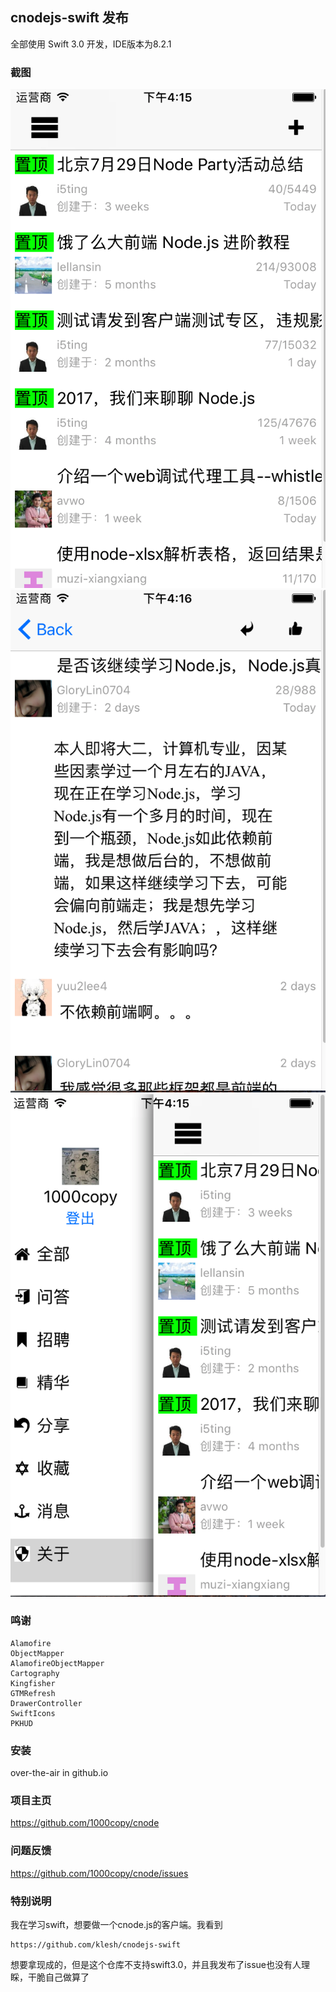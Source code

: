 
## cnodejs-swift 发布

全部使用 Swift 3.0 开发，IDE版本为8.2.1

### 截图

![首页](img/1.png)
![主题](img/2.png)
![左抽屉](img/3.png)

### 鸣谢


	Alamofire
    ObjectMapper 
    AlamofireObjectMapper
    Cartography
    Kingfisher 
    GTMRefresh
    DrawerController
    SwiftIcons
    PKHUD

### 安装

over-the-air in github.io

### 项目主页

https://github.com/1000copy/cnode

### 问题反馈

https://github.com/1000copy/cnode/issues

### 特别说明

我在学习swift，想要做一个cnode.js的客户端。我看到

	https://github.com/klesh/cnodejs-swift

想要拿现成的，但是这个仓库不支持swift3.0，并且我发布了issue也没有人理睬，干脆自己做算了
